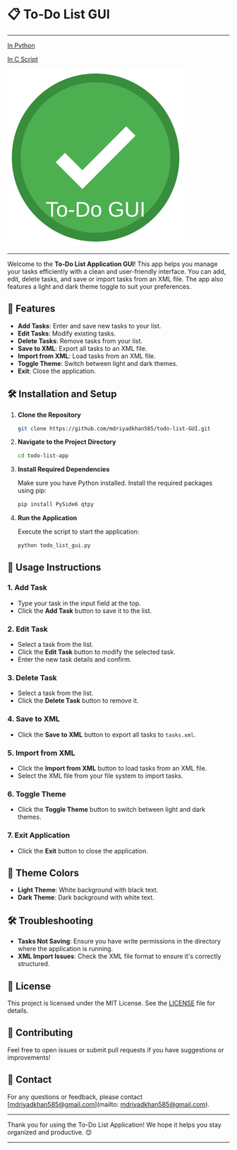 # 📋 To-Do List GUI
---
[In Python](https://github.com/mdriyadkhan585/todo-list-python)

[In C Script](https://github.com/mdriyadkhan585/todo-list)


![Logo](logo.svg)

---
Welcome to the **To-Do List Application GUI**! This app helps you manage your tasks efficiently with a clean and user-friendly interface. You can add, edit, delete tasks, and save or import tasks from an XML file. The app also features a light and dark theme toggle to suit your preferences.

## 🚀 Features

- **Add Tasks**: Enter and save new tasks to your list.
- **Edit Tasks**: Modify existing tasks.
- **Delete Tasks**: Remove tasks from your list.
- **Save to XML**: Export all tasks to an XML file.
- **Import from XML**: Load tasks from an XML file.
- **Toggle Theme**: Switch between light and dark themes.
- **Exit**: Close the application.

## 🛠️ Installation and Setup

1. **Clone the Repository**
   
   ```bash
   git clone https://github.com/mdriyadkhan585/todo-list-GUI.git
   ```

2. **Navigate to the Project Directory**
   
   ```bash
   cd todo-list-app
   ```

3. **Install Required Dependencies**

   Make sure you have Python installed. Install the required packages using pip:

   ```bash
   pip install PySide6 qtpy
   ```

4. **Run the Application**

   Execute the script to start the application:

   ```bash
   python todo_list_gui.py
   ```

## 📄 Usage Instructions

### 1. Add Task
- Type your task in the input field at the top.
- Click the **Add Task** button to save it to the list.

### 2. Edit Task
- Select a task from the list.
- Click the **Edit Task** button to modify the selected task.
- Enter the new task details and confirm.

### 3. Delete Task
- Select a task from the list.
- Click the **Delete Task** button to remove it.

### 4. Save to XML
- Click the **Save to XML** button to export all tasks to `tasks.xml`.

### 5. Import from XML
- Click the **Import from XML** button to load tasks from an XML file.
- Select the XML file from your file system to import tasks.

### 6. Toggle Theme
- Click the **Toggle Theme** button to switch between light and dark themes.

### 7. Exit Application
- Click the **Exit** button to close the application.

## 🎨 Theme Colors

- **Light Theme**: White background with black text.
- **Dark Theme**: Dark background with white text.

## 🛠️ Troubleshooting

- **Tasks Not Saving**: Ensure you have write permissions in the directory where the application is running.
- **XML Import Issues**: Check the XML file format to ensure it's correctly structured.

## 📜 License

This project is licensed under the MIT License. See the [LICENSE](LICENSE) file for details.

## 🤝 Contributing

Feel free to open issues or submit pull requests if you have suggestions or improvements!

## 📧 Contact

For any questions or feedback, please contact [mdriyadkhan585@gmail.com](mailto: mdriyadkhan585@gmail.com).

---

Thank you for using the To-Do List Application! We hope it helps you stay organized and productive. 😊

---
